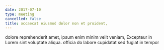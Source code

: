 ```yaml
---
date: 2017-07-10
type: meeting
cancelled: false
title: occaecat eiusmod dolor non et proident,
---
```

dolore reprehenderit amet, ipsum enim minim velit veniam, Excepteur in Lorem sint voluptate aliqua. officia do labore cupidatat sed fugiat in tempor